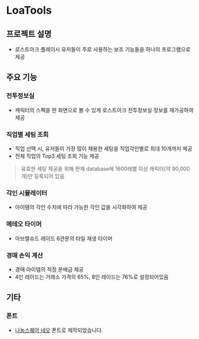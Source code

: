 # LoaTools
## 프로젝트 설명
* 로스트아크 플레이시 유저들이 주로 사용하는 보조 기능들을 하나의 프로그램으로 제공
## 주요 기능
### 전투정보실
* 캐릭터의 스펙을 한 화면으로 볼 수 있게 로스트아크 전투정보실 정보를 재가공하여 제공
### 직업별 세팅 조회
* 직업 선택 시, 유저들이 가장 많이 채용한 세팅을 직업각인별로 최대 10개까지 제공
* 전체 직업의 Top3 세팅 조회 기능 제공
> 유효한 세팅 제공을 위해 현재 database에 1600레벨 이상 캐릭터(약 90,000개)만 등록되어 있음
### 각인 시뮬레이터
* 아이템의 각인 수치에 따라 가능한 각인 값을 시각화하여 제공
### 메테오 타이머
* 아브렐슈드 레이드 6관문의 타일 재생 타이머
### 경매 손익 계산
* 경매 아이템의 적정 분배금 제공
* 4인 레이드는 거래소 가격의 65%, 8인 레이드는 76%로 설정되어있음
## 기타
### 폰트
* [나눔스퀘어 네오](https://campaign.naver.com/nanumsquare_neo/#download) 폰트로 제작되었습니다. 
